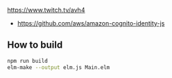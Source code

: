 https://www.twitch.tv/avh4


 - https://github.com/aws/amazon-cognito-identity-js

## How to build

```bash
npm run build
elm-make --output elm.js Main.elm
```
